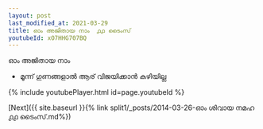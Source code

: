 ```yaml
---
layout: post
last_modified_at: 2021-03-29
title: ഓം അജിതായ നാം  ൧൧ ടൈംസ്
youtubeId: xO7HHG707BQ
---
```

 
 
 ഓം അജിതായ നാം  
 
 -  മൂന്ന് ഗുണങ്ങളാൽ ആര് വിജയിക്കാൻ കഴിയില്ല 
 
  
 
  
 
 
 
 
 
 


{% include youtubePlayer.html id=page.youtubeId %}
 
[Next]({{ site.baseurl }}{% link  split1/_posts/2014-03-26-ഓം ശിവായ നമഹ ൧൧ ടൈംസ്.md%})
 

